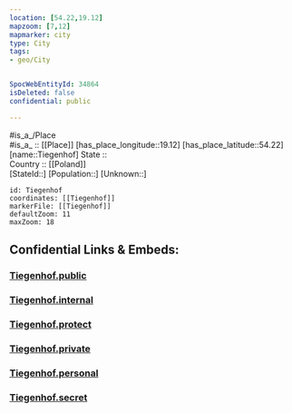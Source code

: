 ```yaml
---
location: [54.22,19.12] 
mapzoom: [7,12] 
mapmarker: city 
type: City
tags:
- geo/City


SpocWebEntityId: 34864
isDeleted: false
confidential: public

---
```

#is_a_/Place  
#is_a_ :: [[Place]] 
[has_place_longitude::19.12] 
[has_place_latitude::54.22] 
[name::Tiegenhof] 
State ::  
Country :: [[Poland]]  
[StateId::] 
[Population::] 
[Unknown::] 


```leaflet
id: Tiegenhof
coordinates: [[Tiegenhof]] 
markerFile: [[Tiegenhof]] 
defaultZoom: 11 
maxZoom: 18
```


## Confidential Links & Embeds: 

### [Tiegenhof.public](/_public/\Earth\Continent\Europe\Europe~East\Poland\Provinces~Poland\Pomeranian\CityTiegenhof.public.md) 

### [Tiegenhof.internal](/_internal/\Earth\Continent\Europe\Europe~East\Poland\Provinces~Poland\Pomeranian\CityTiegenhof.internal.md) 

### [Tiegenhof.protect](/_protect/\Earth\Continent\Europe\Europe~East\Poland\Provinces~Poland\Pomeranian\CityTiegenhof.protect.md) 

### [Tiegenhof.private](/_private/\Earth\Continent\Europe\Europe~East\Poland\Provinces~Poland\Pomeranian\CityTiegenhof.private.md) 

### [Tiegenhof.personal](/_personal/\Earth\Continent\Europe\Europe~East\Poland\Provinces~Poland\Pomeranian\CityTiegenhof.personal.md) 

### [Tiegenhof.secret](/_secret/\Earth\Continent\Europe\Europe~East\Poland\Provinces~Poland\Pomeranian\CityTiegenhof.secret.md)

